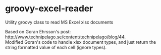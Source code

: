 groovy-excel-reader
===================

Utility groovy class to read MS Excel xlsx documents

Based on Goran Ehrsson's post: http://www.technipelago.se/content/technipelago/blog/44.  
Modified Goran's code to handle xlsx document types, and just return the string formatted value of each cell (ignore types).

